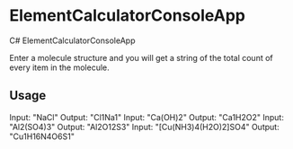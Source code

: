 # ElementCalculatorConsoleApp
C# ElementCalculatorConsoleApp

Enter a molecule structure and you will get a string of the total count of every item in the molecule.

## Usage

Input: "NaCl"                  Output: "Cl1Na1" 
Input: "Ca(OH)2"               Output: "Ca1H2O2" 
Input: "Al2(SO4)3"             Output: "Al2O12S3" 
Input: "[Cu(NH3)4(H2O)2]SO4"   Output: "Cu1H16N4O6S1"
